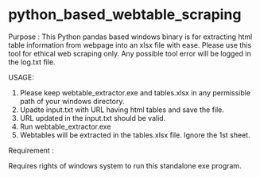 # python_based_webtable_scraping

Purpose : 
This Python pandas based windows binary is for extracting html table information from webpage into an xlsx file with ease. 
Please use this tool for ethical web scraping only. 
Any possible tool error will be logged in the log.txt file.

USAGE:
1) Please keep webtable_extractor.exe and tables.xlsx in any permissible path of your windows directory.
2) Upadte input.txt with URL having html tables and save the file. 
3) URL updated in the input.txt should be valid.
4) Run webtable_extractor.exe
5) Webtables will be extracted in the tables.xlsx file. Ignore the 1st sheet.

Requirement :

Requires rights of windows system to run this standalone exe program.
